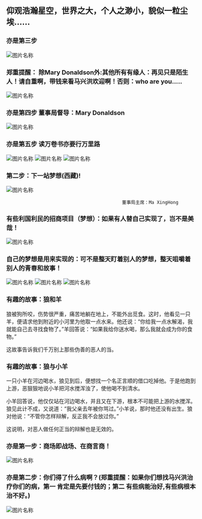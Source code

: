 ##  仰观浩瀚星空，世界之大，个人之渺小，貌似一粒尘埃......
### 亦是第三步 
![图片名称](http://photocdn.sohu.com/20150824/mp29003069_1440403694177_4.jpeg)
###  郑重提醒： 除Mary Donaldson外:其他所有有缘人：再见只是陌生人！请自重啊，带钱来看马兴洪欢迎啊！否则：who are you.....
![图片名称](http://pic1.win4000.com/wallpaper/2018-07-05/5b3dc77e418af.jpg)
### 亦是第四步  董事局督导：Mary Donaldson
![图片名称](http://p0.ifengimg.com/pmop/2017/0901/780DE68757191D0928118AE636FD7BCADD7EE2F3_size110_w1280_h824.jpeg)
### 亦是第五步  读万卷书亦要行万里路 
![图片名称](http://pic27.nipic.com/20130320/10819810_134331325000_2.jpg)
![图片名称](https://raw.githubusercontent.com/maxinghong/maxinghong.github.io/master/book.jpg)
![图片名称](https://raw.githubusercontent.com/maxinghong/maxinghong.github.io/master/MaryDonaldson_1.jpg)
###  第二步：下一站梦想(西藏)!
![图片名称](http://upload.nfncb.cn/gw/729386-851ca8c84523ff004020ee9a193ea806.png)

                                               董事局主席：Ma XingHong
                                               
###  有些利国利民的招商项目（梦想）：如果有人替自己实现了，岂不是美哉！                                              
![图片名称](https://raw.githubusercontent.com/maxinghong/maxinghong.github.io/master/start.gif)

###  自己的梦想是用来实现的：可不是整天盯着别人的梦想，整天咀嚼着别人的青春和故事！         

![图片名称](https://raw.githubusercontent.com/maxinghong/maxinghong.github.io/master/qhh.jpg)
![图片名称](https://raw.githubusercontent.com/maxinghong/maxinghong.github.io/master/c2.jpg)
![图片名称](https://raw.githubusercontent.com/maxinghong/maxinghong.github.io/master/c1.jpg)

###  有趣的故事：狼和羊

狼被狗所咬，伤势很严重，痛苦地躺在地上，不能外出觅食。这时，他看见一只羊，便请求他到附近的小河里为他取一点水来。他还说：“你给我一点水解渴，我就能自己去寻找食物了。”羊回答说：“如果我给你送水喝，那么我就会成为你的食物。”

这故事告诉我们千万别上那些伪善的恶人的当。
 
###  有趣的故事：狼与小羊

一只小羊在河边喝水，狼见到后，便想找一个名正言顺的借口吃掉他。于是他跑到上游，恶狠狠地说小羊把河水搅浑浊了，使他喝不到清水。

小羊回答说，他仅仅站在河边喝水，并且又在下游，根本不可能把上游的水搅浑。狼见此计不成，又说道：“我父亲去年被你骂过。”小羊说，那时他还没有出生。狼对他说：“不管你怎样辩解，反正我不会放过你。”

这说明，对恶人做任何正当的辩解也是无效的。

###  亦是第一步：商场即战场、在商言商！

![图片名称](https://raw.githubusercontent.com/maxinghong/maxinghong.github.io/master/investor.jpg)

###  亦是第二步：你们得了什么病啊？(郑重提醒：如果你们想找马兴洪治疗你们的病，第一 肯定是先要付钱的；第二 有些病能治好,有些病根本治不好。)

![图片名称](https://raw.githubusercontent.com/maxinghong/maxinghong.github.io/master/MaryDonaldson2.jpg)


